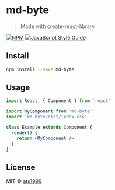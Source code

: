 # md-byte

> Made with create-react-library

[![NPM](https://img.shields.io/npm/v/md-byte.svg)](https://www.npmjs.com/package/md-byte) [![JavaScript Style Guide](https://img.shields.io/badge/code_style-standard-brightgreen.svg)](https://standardjs.com)

## Install

```bash
npm install --save md-byte
```

## Usage

```jsx
import React, { Component } from 'react'

import MyComponent from 'md-byte'
import 'md-byte/dist/index.css'

class Example extends Component {
  render() {
    return <MyComponent />
  }
}
```

## License

MIT © [ats1999](https://github.com/ats1999)
